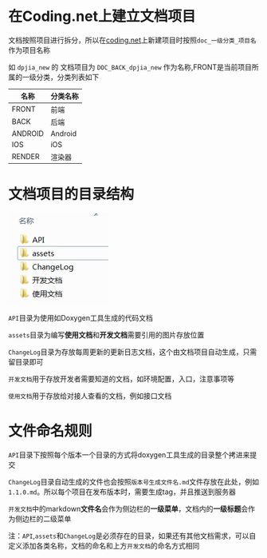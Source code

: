 # 在Coding.net上建立文档项目


文档按照项目进行拆分，所以在[coding.net](http://coding.net)上新建项目时按照``doc_一级分类_项目名``作为项目名称

如 ``dpjia_new`` 的 文档项目为 ``DOC_BACK_dpjia_new`` 作为名称,FRONT是当前项目所属的一级分类，分类列表如下

<table>
	<thead>
		<tr>
			<th>名称</th>
			<th>分类名称</th>
		</tr>
	</thead>
	<tbody>
		<tr>
			<td>FRONT</td>
			<td>前端</td>
		</tr>
		<tr>
			<td>BACK</td>
			<td>后端</td>
		</tr>
		<tr>
			<td>ANDROID</td>
			<td>Android</td>
		</tr>
		<tr>
			<td>IOS</td>
			<td>iOS</td>
		</tr>
		<tr>
			<td>RENDER</td>
			<td>渲染器</td>
		</tr>
	</tbody>
</table>

# 文档项目的目录结构
![img](../assets/images/folder.jpg)

``API``目录为使用如Doxygen工具生成的代码文档

``assets``目录为编写**使用文档**和**开发文档**需要引用的图片存放位置

``ChangeLog``目录为存放每周更新的更新日志文档，这个由文档项目自动生成，只需留目录即可

``开发文档``用于存放开发者需要知道的文档，如环境配置，入口，注意事项等

``使用文档``用于存放给对接人查看的文档，例如接口文档

# 文件命名规则

``API``目录下按照每个版本一个目录的方式将doxygen工具生成的目录整个拷进来提交

``ChangeLog``目录自动生成的文件也会按照``版本号生成文件名.md``文件存放在此处，例如``1.1.0.md``。所以每个项目在发布版本时，需要生成tag，并且推送到服务器

``开发文档``中的markdown**文件名**会作为侧边栏的**一级菜单**，文档内的**一级标题**会作为侧边栏的二级菜单

注：``API``,``assets``和``ChangeLog``是必须存在的目录，如果还有其他文档需求，可以自定义添加各类名称，文档的命名和上方``开发文档``的命名方式相同



